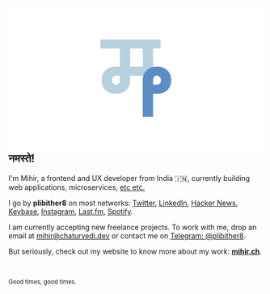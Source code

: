 ## <img src="logo.svg" alt="Muh"/> नमस्ते!

I'm Mihir, a frontend and UX developer from India :india:, currently building web applications, microservices, [etc etc.](https://mihir.ch/projects)

I go by **plibither8** on most networks: [Twitter](https://twitter.com/plibither8), [LinkedIn](https://linkedin.com/in/plibither8), [Hacker News](https://news.ycombinator.com/user?id=plibither8), [Keybase](https://keybase.io/plibither8), [Instagram](https://www.instagram.com/plibither8), [Last.fm](https://last.fm/user/plibither8), [Spotify](https://open.spotify.com/user/tmf5wfz6mzs6cca830in4tm1m).

I am currently accepting new freelance projects. To work with me, drop an email at mihir@chaturvedi.dev or contact me on [Telegram: @plibither8](https://t.me/plibither8).

But seriously, check out my website to know more about my work: **[mihir.ch](https://mihir.ch)**.

<br>

<sup>Good times, good times.</sup>
